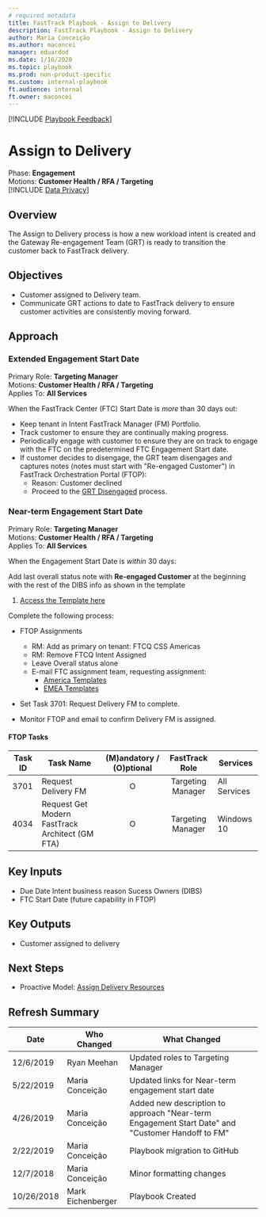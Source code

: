 ```yaml
---  
# required metadata  
title: FastTrack Playbook - Assign to Delivery  
description: FastTrack Playbook - Assign to Delivery  
author: Maria Conceição  
ms.author: maconcei  
manager: eduardod  
ms.date: 1/16/2020  
ms.topic: playbook  
ms.prod: non-product-specific  
ms.custom: internal-playbook  
ft.audience: internal  
ft.owner: maconcei  
---  
```

[!INCLUDE [Playbook Feedback](./includes/questions-feedback.md)]  

# Assign to Delivery

Phase: **Engagement**  
Motions: **Customer Health / RFA / Targeting**   
[!INCLUDE [Data Privacy](./includes/playbook-data-privacy.md)]  

## Overview

The Assign to Delivery process is how a new workload intent is created
and the Gateway Re-engagement Team (GRT) is ready to transition the
customer back to FastTrack delivery. 

## Objectives

  - Customer assigned to Delivery team.
  - Communicate GRT actions to date to FastTrack delivery to ensure
    customer activities are consistently moving forward.

## Approach

### Extended Engagement Start Date

Primary Role: **Targeting Manager**  
Motions: **Customer Health / RFA / Targeting**  
Applies To: **All Services**

When the FastTrack Center (FTC) Start Date is *more* than 30 days out:

  - Keep tenant in Intent FastTrack Manager (FM) Portfolio.
  - Track customer to ensure they are continually making progress.
  - Periodically engage with customer to ensure they are on track to
    engage with the FTC on the predetermined FTC Engagement Start date.
  - If customer decides to disengage, the GRT team disengages and
    captures notes (notes must start with "Re-engaged Customer") in
    FastTrack Orchestration Portal (FTOP)​:
      - Reason: Customer declined
      - Proceed to the [GRT
        Disengaged](./engagement-re-engagement-team-disengaged.md)
        process.  

### Near-term Engagement Start Date

Primary Role: **Targeting Manager**  
Motions: **Customer Health / RFA / Targeting**  
Applies To: **All Services**

When the Engagement Start Date is *within* 30 days​​:

Add last over​all status note with **Re-engaged Customer** at the
beginning with the rest of the DIBS info as shown in the template

1.  [Access the Template
    here](https://microsoft.sharepoint.com/:w:/r/teams/ftccm/FTC%20Documents/Gateway/ReEngagement/Process/GRT%20-%20Overall%20FTOP%20Status%20Note%20-%20DIBS%20Template%20for%20Delivery.docx?d=wdf47ea030ec94f50a307aac464ac0998&csf=1)  
      

Complete the following process:  
- FTOP Assignments
  - RM: Add as primary on tenant: FTCQ CSS Americas
  - RM: Remove FTCQ Intent Assigned
  - Leave Overall status alone
  - E-mail FTC assignment team, requesting assignment:
    - [America Templates](https://microsoft.sharepoint.com/teams/ftccm/FTC%20Documents/Gateway/ReEngagement/Process/GRT%20-%20ASSIGNMENT%20email%20templates)  
    - [EMEA Templates](https://microsoft.sharepoint.com/teams/ftccm/FTC%20Documents/Gateway/ReEngagement/Process/GRT%20-%20ASSIGNMENT%20email%20templates)  
      

- Set Task 3701: Request Delivery FM to complete.  
- Monitor FTOP and email to confirm Delivery FM is assigned.​  

  

#### FTOP Tasks

| Task ID | Task Name           | (M)andatory / (O)ptional |  FastTrack Role   | Services     |
| ------- | ------------------- | :----------------------: | :---------------: | ------------ |
| 3701    | Request Delivery FM |            O             | Targeting Manager | All Services |
| 4034    | Request Get Modern FastTrack Architect (GM FTA) |            O             | Targeting Manager | Windows 10 |

## Key Inputs

  - Due Date Intent business reason Sucess Owners (DIBS)
  - FTC Start Date (future capability in FTOP)

## Key Outputs

  - Customer assigned to delivery

## Next Steps

  - Proactive Model: [Assign Delivery
    Resources](./assignment-assign-delivery-resources.md)  

## Refresh Summary

| Date       | Who Changed       | What Changed                                                                                     |
| ---------- | ----------------- | ------------------------------------------------------------------------------------------------ |
| 12/6/2019  | Ryan Meehan   | Updated roles to Targeting Manager                                              |
| 5/22/2019  | Maria Conceição   | Updated links for Near-term engagement start date                                                |
| 4/26/2019  | Maria Conceição   | Added new description to approach "Near-term Engagement Start Date" and "Customer Handoff to FM" |
| 2/22/2019  | Maria Conceição   | Playbook migration to GitHub                                                                     |
| 12/7/2018  | Maria Conceição   | Minor formatting changes                                                                         |
| 10/26/2018 | Mark Eichenberger | Playbook Created                                                                                 |
